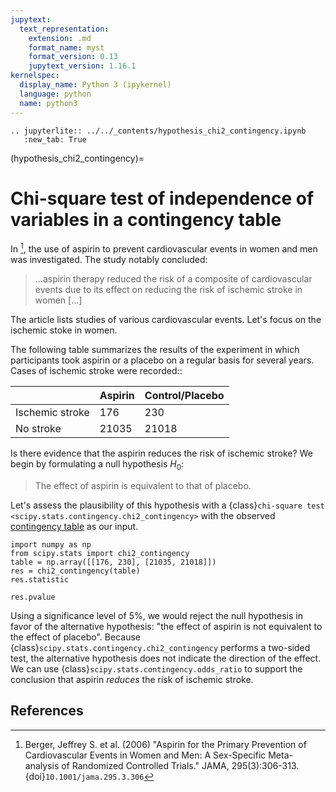 ```yaml
---
jupytext:
  text_representation:
    extension: .md
    format_name: myst
    format_version: 0.13
    jupytext_version: 1.16.1
kernelspec:
  display_name: Python 3 (ipykernel)
  language: python
  name: python3
---
```


```{eval-rst}
.. jupyterlite:: ../../_contents/hypothesis_chi2_contingency.ipynb
   :new_tab: True
```

(hypothesis_chi2_contingency)=
# Chi-square test of independence of variables in a contingency table

In [^1], the use of aspirin to prevent cardiovascular events in women and men
was investigated. The study notably concluded:

> ...aspirin therapy reduced the risk of a composite of
> cardiovascular events due to its effect on reducing the risk of
> ischemic stroke in women [...]

The article lists studies of various cardiovascular events. Let's focus on the
ischemic stoke in women.

The following table summarizes the results of the experiment in which
participants took aspirin or a placebo on a regular basis for several years.
Cases of ischemic stroke were recorded::

|                 | Aspirin | Control/Placebo |
|-----------------|---------|-----------------|
| Ischemic stroke |    176  |        230      |
| No stroke       |  21035  |      21018      |

Is there evidence that the aspirin reduces the risk of ischemic stroke? We begin
by formulating a null hypothesis $H_0$:

> The effect of aspirin is equivalent to that of placebo.

Let's assess the plausibility of this hypothesis with a
{class}`chi-square test <scipy.stats.contingency.chi2_contingency>` with the
observed [contingency table](https://en.wikipedia.org/wiki/Contingency_table)
as our input.

```{code-cell}
import numpy as np
from scipy.stats import chi2_contingency
table = np.array([[176, 230], [21035, 21018]])
res = chi2_contingency(table)
res.statistic
```

```{code-cell}
res.pvalue
```

Using a significance level of 5%, we would reject the null hypothesis in favor
of the alternative hypothesis: "the effect of aspirin is not equivalent to the
effect of placebo". Because {class}`scipy.stats.contingency.chi2_contingency`
performs a two-sided test, the alternative hypothesis does not indicate the
direction of the effect. We can use {class}`scipy.stats.contingency.odds_ratio`
to support the conclusion that aspirin *reduces* the risk of ischemic stroke.

## References

[^1]: Berger, Jeffrey S. et al. (2006) "Aspirin for the Primary Prevention of
      Cardiovascular Events in Women and Men: A Sex-Specific Meta-analysis of
      Randomized Controlled Trials." JAMA, 295(3):306-313.
      {doi}`10.1001/jama.295.3.306`
